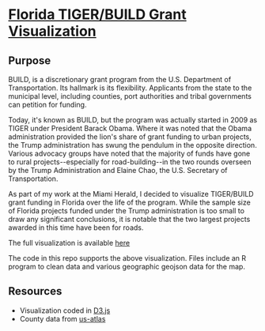 # [Florida TIGER/BUILD Grant Visualization](https://observablehq.com/@aaronbrezel/florida-tiger-build-grant-visualization)

## Purpose

BUILD, is a discretionary grant program from the U.S. Department of Transportation. Its hallmark is its flexibility. Applicants from the state to the municipal level, including counties, port authorities and tribal governments can petition for funding.

Today, it's known as BUILD, but the program was actually started in 2009 as TIGER under President Barack Obama. Where it was noted that the Obama administration provided the lion's share of grant funding to urban projects, the Trump administration has swung the pendulum in the opposite direction. Various advocacy groups have noted that the majority of funds have gone to rural projects--especially for road-building--in the two rounds overseen by the Trump Administration and Elaine Chao, the U.S. Secretary of Transportation.

As part of my work at the Miami Herald, I decided to visualize TIGER/BUILD grant funding in Florida over the life of the program. While the sample size of Florida projects funded under the Trump administration is too small to draw any significant conclusions, it is notable that the two largest projects awarded in this time have been for roads. 

The full visualization is available [here](https://observablehq.com/@aaronbrezel/florida-tiger-build-grant-visualization)

The code in this repo supports the above visualization. Files include an R program to clean data and various geographic geojson data for the map.

## Resources

- Visualization coded in [D3.js](https://d3js.org/)
- County data from [us-atlas](https://github.com/topojson/us-atlas)
